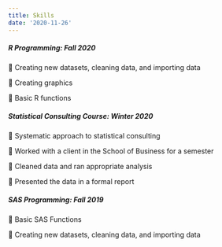 ```yaml
---
title: Skills
date: '2020-11-26'
---
```


##### *R Programming: Fall 2020*
	Creating new datasets, cleaning data, and importing data

	Creating graphics 

	Basic R functions


##### *Statistical Consulting Course: Winter 2020*

	Systematic approach to statistical consulting

	Worked with a client in the School of Business for a semester

	Cleaned data and ran appropriate analysis

	Presented the data in a formal report


##### *SAS Programming: Fall 2019*

	Basic SAS Functions

	Creating new datasets, cleaning data, and importing data
